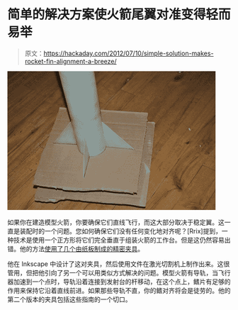 # 简单的解决方案使火箭尾翼对准变得轻而易举

> 原文：<https://hackaday.com/2012/07/10/simple-solution-makes-rocket-fin-alignment-a-breeze/>

![](img/a7b2b413024435c4ee67979a92aea332.png "simple-solution-to-rocket-fin-alignment")

如果你在建造模型火箭，你要确保它们直线飞行，而这大部分取决于稳定翼。这一直是装配时的一个问题。您如何确保它们没有任何变化地对齐呢？[Rrix]提到，一种技术是使用一个正方形将它们完全垂直于组装火箭的工作台。但是这仍然容易出错。他的方法[使用了几个由纸板制成的精密夹具](http://rix.si/2012/03/07/rocketry-hacks-number-1/)。

他在 Inkscape 中设计了这对夹具，然后使用文件在激光切割机上制作出来。这很管用，但把他引向了另一个可以用类似方式解决的问题。模型火箭有导轨，当飞行器加速到一个点时，导轨沿着连接到发射台的杆移动，在这个点上，鳍片有足够的作用来保持它沿着直线前进。如果那些导轨不直，你的鳍对齐将会是徒劳的。他的第二个版本的夹具包括这些指南的一个切口。